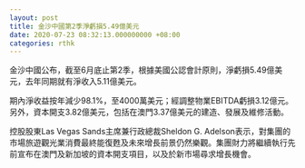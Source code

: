 ```yaml
---
layout: post
title: 金沙中國第2季淨虧損5.49億美元
date: 2020-07-23 08:32:13.000000000 +08:00
categories: rthk
---
```


金沙中國公布，截至6月底止第2季，根據美國公認會計原則，淨虧損5.49億美元，去年同期就有淨收入5.11億美元。

期內淨收益按年減少98.1%，至4000萬美元；經調整物業EBITDA虧損3.12億元。另外，資本開支3.82億美元，包括在澳門3.37億美元的建造、發展及維修活動。

控股股東Las Vegas Sands主席兼行政總裁Sheldon G. Adelson表示，對集團的市場旅遊觀光業消費最終能復甦及未來增長前景仍然樂觀。集團財力將繼續執行先前宣布在澳門及新加坡的資本開支項目，以及於新市場尋求增長機會。
